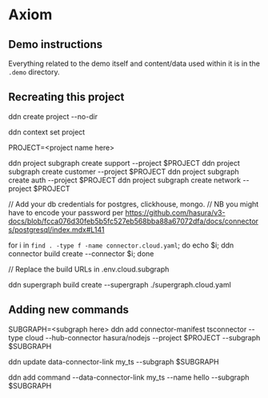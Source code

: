 Axiom
=

Demo instructions
-
Everything related to the demo itself and content/data used within it is in the `.demo` directory.

Recreating this project
-
ddn create project --no-dir

ddn context set project <project-name>

PROJECT=\<project name here\>

ddn project subgraph create support --project $PROJECT
ddn project subgraph create customer --project $PROJECT
ddn project subgraph create auth --project $PROJECT
ddn project subgraph create network --project $PROJECT

// Add your db credentials for postgres, clickhouse, mongo.
// NB you might have to encode your password per https://github.com/hasura/v3-docs/blob/fcca076d30feb5b5fc527eb568bba88a67072dfa/docs/connectors/postgresql/index.mdx#L141

for i in `find . -type f -name connector.cloud.yaml`; do echo $i; ddn connector build create --connector $i; done

// Replace the build URLs in .env.cloud.subgraph

ddn supergraph build create --supergraph ./supergraph.cloud.yaml


Adding new commands
-
SUBGRAPH=\<subgraph here\>
ddn add connector-manifest tsconnector --type cloud --hub-connector hasura/nodejs --project $PROJECT --subgraph $SUBGRAPH

ddn update data-connector-link my_ts --subgraph $SUBGRAPH

ddn add command --data-connector-link my_ts --name hello --subgraph $SUBGRAPH
